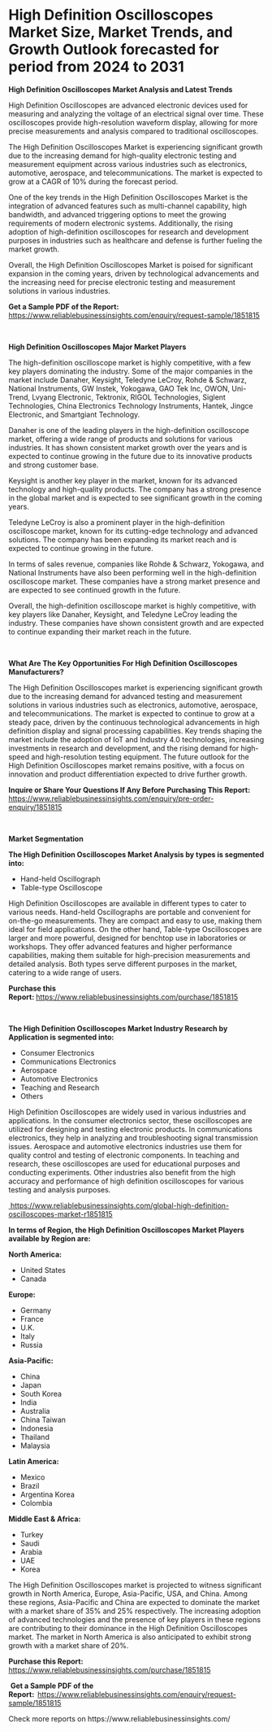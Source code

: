 <p><h1>High Definition Oscilloscopes Market Size, Market Trends, and Growth Outlook forecasted for period from 2024 to 2031</h1></p><p><strong>High Definition Oscilloscopes Market Analysis and Latest Trends</strong></p>
<p><p>High Definition Oscilloscopes are advanced electronic devices used for measuring and analyzing the voltage of an electrical signal over time. These oscilloscopes provide high-resolution waveform display, allowing for more precise measurements and analysis compared to traditional oscilloscopes.</p><p>The High Definition Oscilloscopes Market is experiencing significant growth due to the increasing demand for high-quality electronic testing and measurement equipment across various industries such as electronics, automotive, aerospace, and telecommunications. The market is expected to grow at a CAGR of 10% during the forecast period.</p><p>One of the key trends in the High Definition Oscilloscopes Market is the integration of advanced features such as multi-channel capability, high bandwidth, and advanced triggering options to meet the growing requirements of modern electronic systems. Additionally, the rising adoption of high-definition oscilloscopes for research and development purposes in industries such as healthcare and defense is further fueling the market growth.</p><p>Overall, the High Definition Oscilloscopes Market is poised for significant expansion in the coming years, driven by technological advancements and the increasing need for precise electronic testing and measurement solutions in various industries.</p></p>
<p><strong>Get a Sample PDF of the Report:&nbsp;</strong> <a href="https://www.reliablebusinessinsights.com/enquiry/request-sample/1851815">https://www.reliablebusinessinsights.com/enquiry/request-sample/1851815</a></p>
<p>&nbsp;</p>
<p><strong>High Definition Oscilloscopes Major Market Players</strong></p>
<p><p>The high-definition oscilloscope market is highly competitive, with a few key players dominating the industry. Some of the major companies in the market include Danaher, Keysight, Teledyne LeCroy, Rohde & Schwarz, National Instruments, GW Instek, Yokogawa, GAO Tek Inc, OWON, Uni-Trend, Lvyang Electronic, Tektronix, RIGOL Technologies, Siglent Technologies, China Electronics Technology Instruments, Hantek, Jingce Electronic, and Smartgiant Technology.</p><p>Danaher is one of the leading players in the high-definition oscilloscope market, offering a wide range of products and solutions for various industries. It has shown consistent market growth over the years and is expected to continue growing in the future due to its innovative products and strong customer base.</p><p>Keysight is another key player in the market, known for its advanced technology and high-quality products. The company has a strong presence in the global market and is expected to see significant growth in the coming years.</p><p>Teledyne LeCroy is also a prominent player in the high-definition oscilloscope market, known for its cutting-edge technology and advanced solutions. The company has been expanding its market reach and is expected to continue growing in the future.</p><p>In terms of sales revenue, companies like Rohde & Schwarz, Yokogawa, and National Instruments have also been performing well in the high-definition oscilloscope market. These companies have a strong market presence and are expected to see continued growth in the future.</p><p>Overall, the high-definition oscilloscope market is highly competitive, with key players like Danaher, Keysight, and Teledyne LeCroy leading the industry. These companies have shown consistent growth and are expected to continue expanding their market reach in the future.</p></p>
<p>&nbsp;</p>
<p><strong>What Are The Key Opportunities For High Definition Oscilloscopes Manufacturers?</strong></p>
<p><p>The High Definition Oscilloscopes market is experiencing significant growth due to the increasing demand for advanced testing and measurement solutions in various industries such as electronics, automotive, aerospace, and telecommunications. The market is expected to continue to grow at a steady pace, driven by the continuous technological advancements in high definition display and signal processing capabilities. Key trends shaping the market include the adoption of IoT and Industry 4.0 technologies, increasing investments in research and development, and the rising demand for high-speed and high-resolution testing equipment. The future outlook for the High Definition Oscilloscopes market remains positive, with a focus on innovation and product differentiation expected to drive further growth.</p></p>
<p><strong>Inquire or Share Your Questions If Any Before Purchasing This Report:</strong> <a href="https://www.reliablebusinessinsights.com/enquiry/pre-order-enquiry/1851815">https://www.reliablebusinessinsights.com/enquiry/pre-order-enquiry/1851815</a></p>
<p>&nbsp;</p>
<p><strong>Market Segmentation</strong></p>
<p><strong>The High Definition Oscilloscopes Market Analysis by types is segmented into:</strong></p>
<p><ul><li>Hand-held Oscillograph</li><li>Table-type Oscilloscope</li></ul></p>
<p><p>High Definition Oscilloscopes are available in different types to cater to various needs. Hand-held Oscillographs are portable and convenient for on-the-go measurements. They are compact and easy to use, making them ideal for field applications. On the other hand, Table-type Oscilloscopes are larger and more powerful, designed for benchtop use in laboratories or workshops. They offer advanced features and higher performance capabilities, making them suitable for high-precision measurements and detailed analysis. Both types serve different purposes in the market, catering to a wide range of users.</p></p>
<p><strong>Purchase this Report:&nbsp;</strong><a href="https://www.reliablebusinessinsights.com/purchase/1851815">https://www.reliablebusinessinsights.com/purchase/1851815</a></p>
<p>&nbsp;</p>
<p><strong>The High Definition Oscilloscopes Market Industry Research by Application is segmented into:</strong></p>
<p><ul><li>Consumer Electronics</li><li>Communications Electronics</li><li>Aerospace</li><li>Automotive Electronics</li><li>Teaching and Research</li><li>Others</li></ul></p>
<p><p>High Definition Oscilloscopes are widely used in various industries and applications. In the consumer electronics sector, these oscilloscopes are utilized for designing and testing electronic products. In communications electronics, they help in analyzing and troubleshooting signal transmission issues. Aerospace and automotive electronics industries use them for quality control and testing of electronic components. In teaching and research, these oscilloscopes are used for educational purposes and conducting experiments. Other industries also benefit from the high accuracy and performance of high definition oscilloscopes for various testing and analysis purposes.</p></p>
<p><a href="https://www.reliablebusinessinsights.com/global-high-definition-oscilloscopes-market-r1851815">&nbsp;https://www.reliablebusinessinsights.com/global-high-definition-oscilloscopes-market-r1851815</a></p>
<p><strong>In terms of Region, the High Definition Oscilloscopes Market Players available by Region are:</strong></p>
<p>
    <p> <strong> North America: </strong>
        <ul>
            <li>United States</li>
            <li>Canada</li>
        </ul>
        </p> 
    <p> <strong> Europe: </strong>
        <ul>
            <li>Germany</li>
            <li>France</li>
            <li>U.K.</li>
            <li>Italy</li>
            <li>Russia</li>
        </ul>
        </p> 
    <p> <strong> Asia-Pacific: </strong>
        <ul>
            <li>China</li>
            <li>Japan</li>
            <li>South Korea</li>
            <li>India</li>
            <li>Australia</li>
            <li>China Taiwan</li>
            <li>Indonesia</li>
            <li>Thailand</li>
            <li>Malaysia</li>
        </ul>
        </p> 
    <p> <strong> Latin America: </strong>
        <ul>
            <li>Mexico</li>
            <li>Brazil</li>
            <li>Argentina Korea</li>
            <li>Colombia</li>
        </ul>
        </p> 
    <p> <strong> Middle East & Africa: </strong>
        <ul>
            <li>Turkey</li>
            <li>Saudi</li>
            <li>Arabia</li>
            <li>UAE</li>
            <li>Korea</li>
        </ul>
    </p>
    </p>
<p><p>The High Definition Oscilloscopes market is projected to witness significant growth in North America, Europe, Asia-Pacific, USA, and China. Among these regions, Asia-Pacific and China are expected to dominate the market with a market share of 35% and 25% respectively. The increasing adoption of advanced technologies and the presence of key players in these regions are contributing to their dominance in the High Definition Oscilloscopes market. The market in North America is also anticipated to exhibit strong growth with a market share of 20%.</p></p>
<p><strong>Purchase this Report: </strong><a href="https://www.reliablebusinessinsights.com/purchase/1851815">https://www.reliablebusinessinsights.com/purchase/1851815</a></p>
<p>&nbsp;<strong>Get a Sample PDF of the Report:&nbsp;&nbsp;</strong><a href="https://www.reliablebusinessinsights.com/enquiry/request-sample/1851815">https://www.reliablebusinessinsights.com/enquiry/request-sample/1851815</a></p>
<p><strong></strong></p>
<p>Check more reports on https://www.reliablebusinessinsights.com/</p>